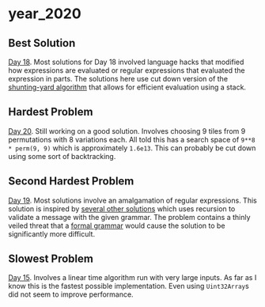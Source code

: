 # year_2020

## Best Solution

[Day 18](https://github.com/N8Brooks/deno_aoc/blob/main/year_2020/day_18.ts).
Most solutions for Day 18 involved language hacks that modified how expressions
are evaluated or regular expressions that evaluated the expression in parts. The
solutions here use cut down version of the
[shunting-yard algorithm](https://en.wikipedia.org/wiki/Shunting-yard_algorithm)
that allows for efficient evaluation using a stack.

## Hardest Problem

[Day 20](https://github.com/N8Brooks/deno_aoc/blob/main/year_2020/day_20.ts).
Still working on a good solution. Involves choosing 9 tiles from 9 permutations
with 8 variations each. All told this has a search space of `9**8 * perm(9, 9)`
which is approximately `1.6e13`. This can probably be cut down using some sort
of backtracking.

## Second Hardest Problem

[Day 19](https://github.com/N8Brooks/deno_aoc/blob/main/year_2020/day_19.ts).
Most solutions involve an amalgamation of regular expressions. This solution is
inspired by
[several other solutions](https://www.reddit.com/r/adventofcode/comments/kg1mro/2020_day_19_solutions/?utm_source=share&utm_medium=web2x&context=3)
which uses recursion to validate a message with the given grammar. The problem
contains a thinly veiled threat that a
[formal grammar](https://en.wikipedia.org/wiki/Formal_grammar) would cause the
solution to be significantly more difficult.

## Slowest Problem

[Day 15](https://github.com/N8Brooks/deno_aoc/blob/main/year_2020/day_15.ts).
Involves a linear time algorithm run with very large inputs. As far as I know
this is the fastest possible implementation. Even using `Uint32Array`s did not
seem to improve performance.

